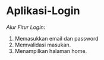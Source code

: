 # Aplikasi-Login

*Alur Fitur Login:*
1. Memasukkan email dan password
2. Memvalidasi masukan.
3. Menampilkan halaman home.
